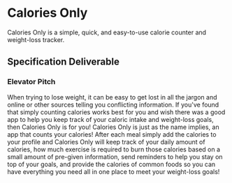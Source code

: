 # Calories Only
Calories Only is a simple, quick, and easy-to-use calorie counter and weight-loss tracker.

## Specification Deliverable
### Elevator Pitch

When trying to lose weight, it can be easy to get lost in all the jargon and online or other sources telling you conflicting information. If you've found that simply counting calories works best for you and wish there was a good app to help you keep track of your caloric intake and weight-loss goals, then Calories Only is for you! Calories Only is just as the name implies, an app that counts your calories! After each meal simply add the calories to your profile and Calories Only will keep track of your daily amount of calories, how much exercise is required to burn those calories based on a small amount of pre-given information, send reminders to help you stay on top of your goals, and provide the calories of common foods so you can have everything you need all in one place to meet your weight-loss goals!

